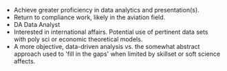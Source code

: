 + Achieve greater proficiency in data analytics and presentation(s).
+ Return to compliance work, likely in the aviation field.
+ DA Data Analyst
+ Interested in international affairs.  Potential use of pertinent data sets with poly sci or economic theoretical models.
+ A more objective, data-driven analysis vs. the somewhat abstract approach used to 'fill in the gaps' when limited by skillset or soft science affects.
